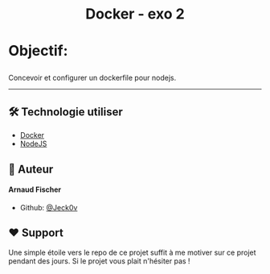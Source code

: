 
# <p align="center">Docker - exo 2</p>

# <p align="left">Objectif:</p>
Concevoir et configurer un dockerfile pour nodejs.
<hr>


## 🛠️ Technologie utiliser
- [Docker](https://www.docker.com/)
- [NodeJS](https://nodejs.org/)
   


## 🙇 Auteur
#### Arnaud Fischer
- Github: [@Jeck0v](https://github.com/Jeck0v)
        

## ❤️ Support  
Une simple étoile vers le repo de ce projet suffit à me motiver sur ce projet pendant des jours. Si le projet vous plait n'hésiter pas !
